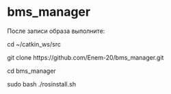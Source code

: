 # bms_manager
<p>После записи образа выполните:</p>
<p>cd ~/catkin_ws/src</p>
<p>git clone https://github.com/Enem-20/bms_manager.git</p>
<p>cd bms_manager</p>
<p>sudo bash ./rosinstall.sh</p>
